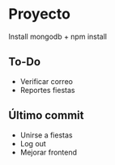 # Proyecto

Install mongodb + npm install

## To-Do

- Verificar correo
- Reportes fiestas


## Último commit
- Unirse a fiestas
- Log out
- Mejorar frontend